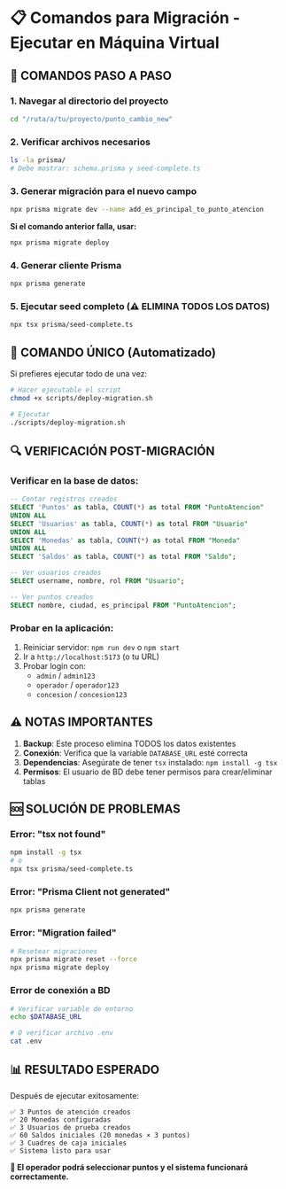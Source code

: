 # 📋 Comandos para Migración - Ejecutar en Máquina Virtual

## 🎯 **COMANDOS PASO A PASO**

### **1. Navegar al directorio del proyecto**

```bash
cd "/ruta/a/tu/proyecto/punto_cambio_new"
```

### **2. Verificar archivos necesarios**

```bash
ls -la prisma/
# Debe mostrar: schema.prisma y seed-complete.ts
```

### **3. Generar migración para el nuevo campo**

```bash
npx prisma migrate dev --name add_es_principal_to_punto_atencion
```

**Si el comando anterior falla, usar:**

```bash
npx prisma migrate deploy
```

### **4. Generar cliente Prisma**

```bash
npx prisma generate
```

### **5. Ejecutar seed completo (⚠️ ELIMINA TODOS LOS DATOS)**

```bash
npx tsx prisma/seed-complete.ts
```

## 🚀 **COMANDO ÚNICO (Automatizado)**

Si prefieres ejecutar todo de una vez:

```bash
# Hacer ejecutable el script
chmod +x scripts/deploy-migration.sh

# Ejecutar
./scripts/deploy-migration.sh
```

## 🔍 **VERIFICACIÓN POST-MIGRACIÓN**

### **Verificar en la base de datos:**

```sql
-- Contar registros creados
SELECT 'Puntos' as tabla, COUNT(*) as total FROM "PuntoAtencion"
UNION ALL
SELECT 'Usuarios' as tabla, COUNT(*) as total FROM "Usuario"
UNION ALL
SELECT 'Monedas' as tabla, COUNT(*) as total FROM "Moneda"
UNION ALL
SELECT 'Saldos' as tabla, COUNT(*) as total FROM "Saldo";

-- Ver usuarios creados
SELECT username, nombre, rol FROM "Usuario";

-- Ver puntos creados
SELECT nombre, ciudad, es_principal FROM "PuntoAtencion";
```

### **Probar en la aplicación:**

1. Reiniciar servidor: `npm run dev` o `npm start`
2. Ir a `http://localhost:5173` (o tu URL)
3. Probar login con:
   - `admin` / `admin123`
   - `operador` / `operador123`
   - `concesion` / `concesion123`

## ⚠️ **NOTAS IMPORTANTES**

1. **Backup**: Este proceso elimina TODOS los datos existentes
2. **Conexión**: Verifica que la variable `DATABASE_URL` esté correcta
3. **Dependencias**: Asegúrate de tener `tsx` instalado: `npm install -g tsx`
4. **Permisos**: El usuario de BD debe tener permisos para crear/eliminar tablas

## 🆘 **SOLUCIÓN DE PROBLEMAS**

### **Error: "tsx not found"**

```bash
npm install -g tsx
# o
npx tsx prisma/seed-complete.ts
```

### **Error: "Prisma Client not generated"**

```bash
npx prisma generate
```

### **Error: "Migration failed"**

```bash
# Resetear migraciones
npx prisma migrate reset --force
npx prisma migrate deploy
```

### **Error de conexión a BD**

```bash
# Verificar variable de entorno
echo $DATABASE_URL

# O verificar archivo .env
cat .env
```

## 📊 **RESULTADO ESPERADO**

Después de ejecutar exitosamente:

```
✅ 3 Puntos de atención creados
✅ 20 Monedas configuradas
✅ 3 Usuarios de prueba creados
✅ 60 Saldos iniciales (20 monedas × 3 puntos)
✅ 3 Cuadres de caja iniciales
✅ Sistema listo para usar
```

**🎉 El operador podrá seleccionar puntos y el sistema funcionará correctamente.**
